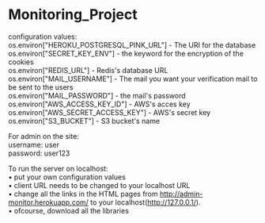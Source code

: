 ﻿# Monitoring_Project

configuration values:  
os.environ["HEROKU_POSTGRESQL_PINK_URL"] - The URI for the database  
os.environ["SECRET_KEY_ENV"] - the keyword for the encryption of the cookies  
os.environ["REDIS_URL"] - Redis's database URL  
os.environ["MAIL_USERNAME"] - The mail you want your verification mail to be sent to the users  
os.environ["MAIL_PASSWORD"] - the mail's password  
os.environ["AWS_ACCESS_KEY_ID"] - AWS's acces key  
os.environ["AWS_SECRET_ACCESS_KEY"] - AWS's secret key  
os.environ["S3_BUCKET"] - S3 bucket's name  
  
For admin on the site:  
username: user  
password: user123  
  
To run the server on localhost:  
• put your own configuration values  
• client URL needs to be changed to your localhost URL  
• change all the links in the HTML pages from http://admin-monitor.herokuapp.com/ to your localhost(http://127.0.0.1/).  
• ofcourse, download all the libraries
